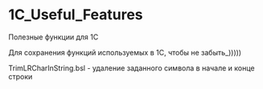 # 1C_Useful_Features
Полезные функции для 1С

Для сохранения функций используемых в 1С, чтобы не забыть_)))))

 TrimLRCharInString.bsl - удаление заданного символа в начале и конце строки
